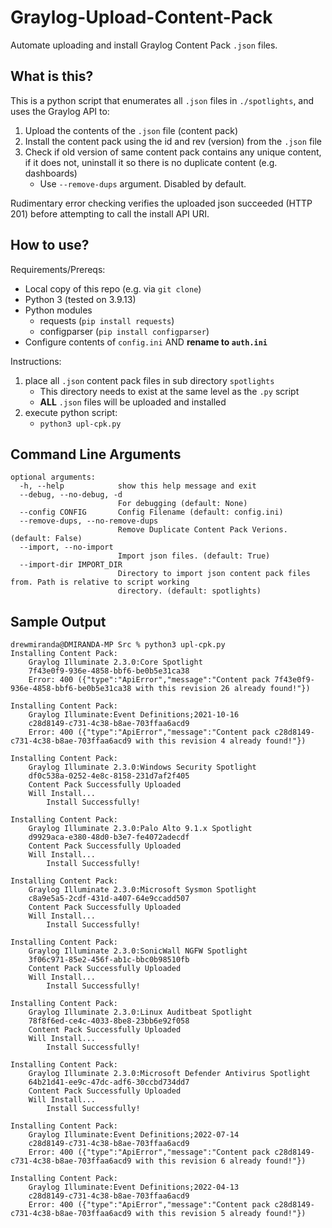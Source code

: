 # Graylog-Upload-Content-Pack

Automate uploading and install Graylog Content Pack `.json` files.
## What is this?

This is a python script that enumerates all `.json` files in `./spotlights`, and uses the Graylog API to:

1. Upload the contents of the `.json` file (content pack)
2. Install the content pack using the id and rev (version) from the `.json` file
3. Check if old version of same content pack contains any unique content, if it does not, uninstall it so there is no duplicate content (e.g. dashboards)
    * Use `--remove-dups` argument. Disabled by default.

Rudimentary error checking verifies the uploaded json succeeded (HTTP 201) before attempting to call the install API URI.

## How to use?

Requirements/Prereqs:

* Local copy of this repo (e.g. via `git clone`)
* Python 3 (tested on 3.9.13)
* Python modules
    * requests (`pip install requests`)
    * configparser (`pip install configparser`)
* Configure contents of `config.ini` AND **rename to `auth.ini`**

Instructions:

1. place all `.json` content pack files in sub directory `spotlights`
    * This directory needs to exist at the same level as the `.py` script
    * **ALL** `.json` files will be uploaded and installed
2. execute python script:
    * `python3 upl-cpk.py`

## Command Line Arguments

```
optional arguments:
  -h, --help            show this help message and exit
  --debug, --no-debug, -d
                        For debugging (default: None)
  --config CONFIG       Config Filename (default: config.ini)
  --remove-dups, --no-remove-dups
                        Remove Duplicate Content Pack Verions. (default: False)
  --import, --no-import
                        Import json files. (default: True)
  --import-dir IMPORT_DIR
                        Directory to import json content pack files from. Path is relative to script working
                        directory. (default: spotlights)
```

## Sample Output

```
drewmiranda@DMIRANDA-MP Src % python3 upl-cpk.py
Installing Content Pack:
    Graylog Illuminate 2.3.0:Core Spotlight
    7f43e0f9-936e-4858-bbf6-be0b5e31ca38
    Error: 400 ({"type":"ApiError","message":"Content pack 7f43e0f9-936e-4858-bbf6-be0b5e31ca38 with this revision 26 already found!"})

Installing Content Pack:
    Graylog Illuminate:Event Definitions;2021-10-16
    c28d8149-c731-4c38-b8ae-703ffaa6acd9
    Error: 400 ({"type":"ApiError","message":"Content pack c28d8149-c731-4c38-b8ae-703ffaa6acd9 with this revision 4 already found!"})

Installing Content Pack:
    Graylog Illuminate 2.3.0:Windows Security Spotlight
    df0c538a-0252-4e8c-8158-231d7af2f405
    Content Pack Successfully Uploaded
    Will Install...
        Install Successfully!

Installing Content Pack:
    Graylog Illuminate 2.3.0:Palo Alto 9.1.x Spotlight
    d9929aca-e380-48d0-b3e7-fe4072adecdf
    Content Pack Successfully Uploaded
    Will Install...
        Install Successfully!

Installing Content Pack:
    Graylog Illuminate 2.3.0:Microsoft Sysmon Spotlight
    c8a9e5a5-2cdf-431d-a407-64e9ccadd507
    Content Pack Successfully Uploaded
    Will Install...
        Install Successfully!

Installing Content Pack:
    Graylog Illuminate 2.3.0:SonicWall NGFW Spotlight
    3f06c971-85e2-456f-ab1c-bbc0b98510fb
    Content Pack Successfully Uploaded
    Will Install...
        Install Successfully!

Installing Content Pack:
    Graylog Illuminate 2.3.0:Linux Auditbeat Spotlight
    78f8f6ed-ce4c-4033-8be8-23bb6e92f058
    Content Pack Successfully Uploaded
    Will Install...
        Install Successfully!

Installing Content Pack:
    Graylog Illuminate 2.3.0:Microsoft Defender Antivirus Spotlight
    64b21d41-ee9c-47dc-adf6-30ccbd734dd7
    Content Pack Successfully Uploaded
    Will Install...
        Install Successfully!

Installing Content Pack:
    Graylog Illuminate:Event Definitions;2022-07-14
    c28d8149-c731-4c38-b8ae-703ffaa6acd9
    Error: 400 ({"type":"ApiError","message":"Content pack c28d8149-c731-4c38-b8ae-703ffaa6acd9 with this revision 6 already found!"})

Installing Content Pack:
    Graylog Illuminate:Event Definitions;2022-04-13
    c28d8149-c731-4c38-b8ae-703ffaa6acd9
    Error: 400 ({"type":"ApiError","message":"Content pack c28d8149-c731-4c38-b8ae-703ffaa6acd9 with this revision 5 already found!"})

```